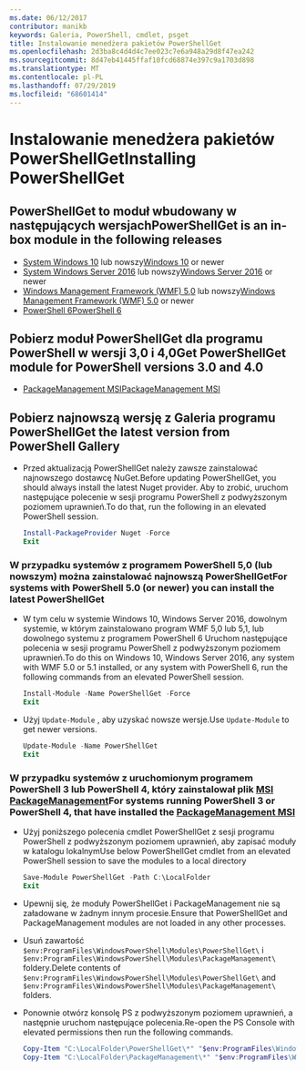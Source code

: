 ```yaml
---
ms.date: 06/12/2017
contributor: manikb
keywords: Galeria, PowerShell, cmdlet, psget
title: Instalowanie menedżera pakietów PowerShellGet
ms.openlocfilehash: 2d3ba8c4d4d4c7ee023c7e6a948a29d8f47ea242
ms.sourcegitcommit: 8d47eb41445ffaf10fcd68874e397c9a1703d898
ms.translationtype: MT
ms.contentlocale: pl-PL
ms.lasthandoff: 07/29/2019
ms.locfileid: "68601414"
---
```

# <a name="installing-powershellget"></a><span data-ttu-id="bd01e-103">Instalowanie menedżera pakietów PowerShellGet</span><span class="sxs-lookup"><span data-stu-id="bd01e-103">Installing PowerShellGet</span></span>

## <a name="powershellget-is-an-in-box-module-in-the-following-releases"></a><span data-ttu-id="bd01e-104">PowerShellGet to moduł wbudowany w następujących wersjach</span><span class="sxs-lookup"><span data-stu-id="bd01e-104">PowerShellGet is an in-box module in the following releases</span></span>

- <span data-ttu-id="bd01e-105">[System Windows 10](https://www.microsoft.com/windows) lub nowszy</span><span class="sxs-lookup"><span data-stu-id="bd01e-105">[Windows 10](https://www.microsoft.com/windows) or newer</span></span>
- <span data-ttu-id="bd01e-106">[System Windows Server 2016](/windows-server/windows-server) lub nowszy</span><span class="sxs-lookup"><span data-stu-id="bd01e-106">[Windows Server 2016](/windows-server/windows-server) or newer</span></span>
- <span data-ttu-id="bd01e-107">[Windows Management Framework (WMF) 5,0](https://www.microsoft.com/download/details.aspx?id=50395) lub nowszy</span><span class="sxs-lookup"><span data-stu-id="bd01e-107">[Windows Management Framework (WMF) 5.0](https://www.microsoft.com/download/details.aspx?id=50395) or newer</span></span>
- [<span data-ttu-id="bd01e-108">PowerShell 6</span><span class="sxs-lookup"><span data-stu-id="bd01e-108">PowerShell 6</span></span>](https://github.com/PowerShell/PowerShell/releases)

## <a name="get-powershellget-module-for-powershell-versions-30-and-40"></a><span data-ttu-id="bd01e-109">Pobierz moduł PowerShellGet dla programu PowerShell w wersji 3,0 i 4,0</span><span class="sxs-lookup"><span data-stu-id="bd01e-109">Get PowerShellGet module for PowerShell versions 3.0 and 4.0</span></span>

- [<span data-ttu-id="bd01e-110">PackageManagement MSI</span><span class="sxs-lookup"><span data-stu-id="bd01e-110">PackageManagement MSI</span></span>](https://www.microsoft.com/download/details.aspx?id=51451)

## <a name="get-the-latest-version-from-powershell-gallery"></a><span data-ttu-id="bd01e-111">Pobierz najnowszą wersję z Galeria programu PowerShell</span><span class="sxs-lookup"><span data-stu-id="bd01e-111">Get the latest version from PowerShell Gallery</span></span>

- <span data-ttu-id="bd01e-112">Przed aktualizacją PowerShellGet należy zawsze zainstalować najnowszego dostawcę NuGet.</span><span class="sxs-lookup"><span data-stu-id="bd01e-112">Before updating PowerShellGet, you should always install the latest Nuget provider.</span></span> <span data-ttu-id="bd01e-113">Aby to zrobić, uruchom następujące polecenie w sesji programu PowerShell z podwyższonym poziomem uprawnień.</span><span class="sxs-lookup"><span data-stu-id="bd01e-113">To do that, run the following in an elevated PowerShell session.</span></span>

  ```powershell
  Install-PackageProvider Nuget -Force
  Exit
  ```

### <a name="for-systems-with-powershell-50-or-newer-you-can-install-the-latest-powershellget"></a><span data-ttu-id="bd01e-114">W przypadku systemów z programem PowerShell 5,0 (lub nowszym) można zainstalować najnowszą PowerShellGet</span><span class="sxs-lookup"><span data-stu-id="bd01e-114">For systems with PowerShell 5.0 (or newer) you can install the latest PowerShellGet</span></span>

- <span data-ttu-id="bd01e-115">W tym celu w systemie Windows 10, Windows Server 2016, dowolnym systemie, w którym zainstalowano program WMF 5,0 lub 5,1, lub dowolnego systemu z programem PowerShell 6 Uruchom następujące polecenia w sesji programu PowerShell z podwyższonym poziomem uprawnień.</span><span class="sxs-lookup"><span data-stu-id="bd01e-115">To do this on Windows 10, Windows Server 2016, any system with WMF 5.0 or 5.1 installed, or any system with PowerShell 6, run the following commands from an elevated PowerShell session.</span></span>

  ```powershell
  Install-Module -Name PowerShellGet -Force
  Exit
  ```

- <span data-ttu-id="bd01e-116">Użyj `Update-Module` , aby uzyskać nowsze wersje.</span><span class="sxs-lookup"><span data-stu-id="bd01e-116">Use `Update-Module` to get newer versions.</span></span>

  ```powershell
  Update-Module -Name PowerShellGet
  Exit
  ```

### <a name="for-systems-running-powershell-3-or-powershell-4-that-have-installed-the-packagemanagement-msihttpswwwmicrosoftcomdownloaddetailsaspxid51451"></a><span data-ttu-id="bd01e-117">W przypadku systemów z uruchomionym programem PowerShell 3 lub PowerShell 4, który zainstalował plik [MSI PackageManagement](https://www.microsoft.com/download/details.aspx?id=51451)</span><span class="sxs-lookup"><span data-stu-id="bd01e-117">For systems running PowerShell 3 or PowerShell 4, that have installed the [PackageManagement MSI](https://www.microsoft.com/download/details.aspx?id=51451)</span></span>

- <span data-ttu-id="bd01e-118">Użyj poniższego polecenia cmdlet PowerShellGet z sesji programu PowerShell z podwyższonym poziomem uprawnień, aby zapisać moduły w katalogu lokalnym</span><span class="sxs-lookup"><span data-stu-id="bd01e-118">Use below PowerShellGet cmdlet from an elevated PowerShell session to save the modules to a local directory</span></span>

  ```powershell
  Save-Module PowerShellGet -Path C:\LocalFolder
  Exit
  ```

- <span data-ttu-id="bd01e-119">Upewnij się, że moduły PowerShellGet i PackageManagement nie są załadowane w żadnym innym procesie.</span><span class="sxs-lookup"><span data-stu-id="bd01e-119">Ensure that PowerShellGet and PackageManagement modules are not loaded in any other processes.</span></span>
- <span data-ttu-id="bd01e-120">Usuń zawartość `$env:ProgramFiles\WindowsPowerShell\Modules\PowerShellGet\` i `$env:ProgramFiles\WindowsPowerShell\Modules\PackageManagement\` foldery.</span><span class="sxs-lookup"><span data-stu-id="bd01e-120">Delete contents of `$env:ProgramFiles\WindowsPowerShell\Modules\PowerShellGet\` and  `$env:ProgramFiles\WindowsPowerShell\Modules\PackageManagement\` folders.</span></span>
- <span data-ttu-id="bd01e-121">Ponownie otwórz konsolę PS z podwyższonym poziomem uprawnień, a następnie uruchom następujące polecenia.</span><span class="sxs-lookup"><span data-stu-id="bd01e-121">Re-open the PS Console with elevated permissions then run the following commands.</span></span>

  ```powershell
  Copy-Item "C:\LocalFolder\PowerShellGet\*" "$env:ProgramFiles\WindowsPowerShell\Modules\PowerShellGet\" -Recurse -Force
  Copy-Item "C:\LocalFolder\PackageManagement\*" "$env:ProgramFiles\WindowsPowerShell\Modules\PackageManagement\" -Recurse -Force
  ```
